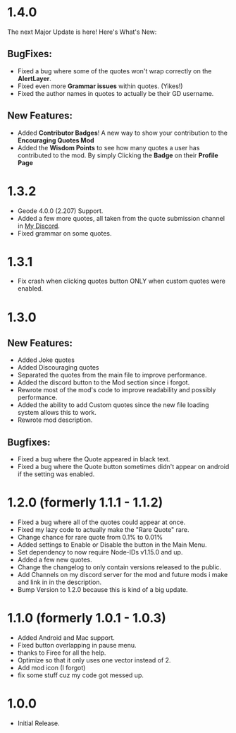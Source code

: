 # 1.4.0
The next Major Update is here! Here's What's New:

## BugFixes:
- Fixed a bug where some of the quotes won't wrap correctly on the **AlertLayer**.
- Fixed even more **Grammar issues** within quotes. (Yikes!)
- Fixed the author names in quotes to actually be their GD username.

## New Features:
- Added **Contributor Badges**! A new way to show your contribution to the **Encouraging Quotes Mod**
- Added the **Wisdom Points** to see how many quotes a user has contributed to the mod. By simply Clicking the **Badge** on their **Profile Page**

# 1.3.2
- Geode 4.0.0 (2.207) Support.
- Added a few more quotes, all taken from the quote submission channel in [My Discord](https://discord.gg/wThzkVxKuF).
- Fixed grammar on some quotes.

# 1.3.1
- Fix crash when clicking quotes button ONLY when custom quotes were enabled.

# 1.3.0
## New Features:
- Added Joke quotes
- Added Discouraging quotes
- Separated the quotes from the main file to improve performance.
- Added the discord button to the Mod section since i forgot.
- Rewrote most of the mod's code to improve readability and possibly performance.
- Added the ability to add Custom quotes since the new file loading system allows this to work.
- Rewrote mod description.

## Bugfixes:
- Fixed a bug where the Quote appeared in black text.
- Fixed a bug where the Quote button sometimes didn't appear on android if the setting was enabled.

# 1.2.0 (formerly 1.1.1 - 1.1.2)
- Fixed a bug where all of the quotes could appear at once.
- Fixed my lazy code to actually make the "Rare Quote" rare.
- Change chance for rare quote from 0.1% to 0.01%
- Added settings to Enable or Disable the button in the Main Menu.
- Set dependency to now require Node-IDs v1.15.0 and up.
- Added a few new quotes.
- Change the changelog to only contain versions released to the public.
- Add Channels on my discord server for the mod and future mods i make and link in in the description.
- Bump Version to 1.2.0 because this is kind of a big update.

# 1.1.0 (formerly 1.0.1 - 1.0.3)
- Added Android and Mac support.
- Fixed button overlapping in pause menu.
- thanks to Firee for all the help.
- Optimize so that it only uses one vector instead of 2.
- Add mod icon (I forgot)
- fix some stuff cuz my code got messed up.

# 1.0.0
- Initial Release.